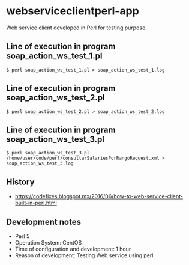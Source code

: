 # webserviceclientperl-app
Web service client developed in Perl for testing purpose.

## Line of execution in program soap_action_ws_test_1.pl
```
$ perl soap_action_ws_test_1.pl > soap_action_ws_test_1.log
```

## Line of execution in program soap_action_ws_test_2.pl
```
$ perl soap_action_ws_test_2.pl > soap_action_ws_test_2.log
```

## Line of execution in program soap_action_ws_test_3.pl
```
$ perl soap_action_ws_test_3.pl /home/user/code/perl/consultarSalariesPorRangoRequest.xml > soap_action_ws_test_3.log
```

## History
* https://codefixes.blogspot.mx/2016/06/how-to-web-service-client-built-in-perl.html

## Development notes
* Perl 5
* Operation System: CentOS
* Time of configuration and development: 1 hour
* Reason of development: Testing Web service using perl
